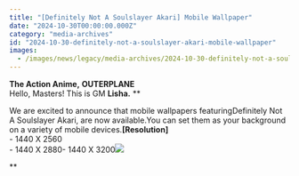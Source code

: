 ```yaml
---
title: "[Definitely Not A Soulslayer Akari] Mobile Wallpaper"
date: "2024-10-30T00:00:00.000Z"
category: "media-archives"
id: "2024-10-30-definitely-not-a-soulslayer-akari-mobile-wallpaper"
images:
  - /images/news/legacy/media-archives/2024-10-30-definitely-not-a-soulslayer-akari-mobile-wallpaper/9be8e26b441c4dda8fc7bef962da06d6.webp
---
```


**The Action Anime,** **OUTERPLANE**  
Hello, Masters! This is GM **Lisha.** **  
  
We are excited to announce that mobile wallpapers featuringDefinitely Not A Soulslayer Akari, are now available.You can set them as your background on a variety of mobile devices.**\[Resolution\]**  
\- 1440 X 2560  
\- 1440 X 2880- 1440 X 3200![](/images/news/legacy/media-archives/2024-10-30-definitely-not-a-soulslayer-akari-mobile-wallpaper/9be8e26b441c4dda8fc7bef962da06d6.webp)  
  
**
